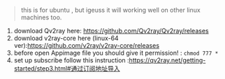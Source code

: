 > this is for ubuntu , but igeuss it will working well on other linux machines too.
1. download Qv2ray here: https://github.com/Qv2ray/Qv2ray/releases
2. download v2ray-core here (linux-64 ver):https://github.com/v2ray/v2ray-core/releases
3. before open Appimage file you should give it permission! : `chmod 777 *`
4. set up subscribe follow this instruction :https://qv2ray.net/getting-started/step3.html#通过订阅地址导入
